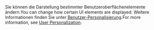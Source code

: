 <span data-ttu-id="62103-101">Sie können die Darstellung bestimmter Benutzeroberflächenelemente ändern.</span><span class="sxs-lookup"><span data-stu-id="62103-101">You can change how certain UI elements are displayed.</span></span> <span data-ttu-id="62103-102">Weitere Informationen finden Sie unter [Benutzer-Personalisierung](../ui-user-personalization.md).</span><span class="sxs-lookup"><span data-stu-id="62103-102">For more information, see [User Personalization](../ui-user-personalization.md).</span></span>
